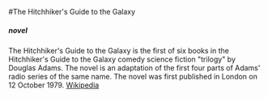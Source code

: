 #The Hitchhiker's Guide to the Galaxy
##### novel
The Hitchhiker's Guide to the Galaxy is the first of six books in the Hitchhiker's Guide to the Galaxy comedy science fiction "trilogy" by Douglas Adams. The novel is an adaptation of the first four parts of Adams' radio series of the same name. The novel was first published in London on 12 October 1979. [Wikipedia](https://en.wikipedia.org/wiki/The_Hitchhiker's_Guide_to_the_Galaxy_(novel))